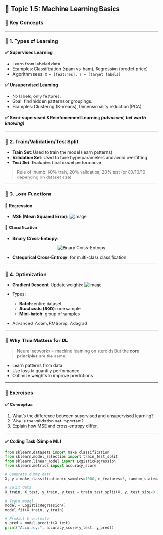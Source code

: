 ## 📘 Topic 1.5: **Machine Learning Basics**

### 🔑 Key Concepts

---

### 📌 1. **Types of Learning**

#### ✅ **Supervised Learning**

* Learn from labeled data.
* Examples: Classification (spam vs. ham), Regression (predict price)
* Algorithm sees:
  `X = [features], Y = [target labels]`

#### ✅ **Unsupervised Learning**

* No labels, only features.
* Goal: find hidden patterns or groupings.
* Examples: Clustering (K-means), Dimensionality reduction (PCA)

#### ✅ **Semi-supervised & Reinforcement Learning** *(advanced, but worth knowing)*

---

### 📌 2. **Train/Validation/Test Split**

* **Train Set**: Used to train the model (learn patterns)
* **Validation Set**: Used to tune hyperparameters and avoid overfitting
* **Test Set**: Evaluates final model performance

> Rule of thumb:
> 60% train, 20% validation, 20% test
> (or 80/10/10 depending on dataset size)

---

### 📌 3. **Loss Functions**

#### 🔸 Regression

* **MSE (Mean Squared Error)**:
  ![image](https://github.com/user-attachments/assets/cfd96410-95ec-4baa-9a2b-5d837d29ff2d)


#### 🔸 Classification

* **Binary Cross-Entropy**:
<p align="center">
  <img src="https://github.com/user-attachments/assets/9a856148-ae23-4c76-8ab1-f4cc46de5e64" alt="Binary Cross-Entropy"/>
</p>

* **Categorical Cross-Entropy**: for multi-class classification

---

### 📌 4. **Optimization**

* **Gradient Descent**:
  Update weights:
  ![image](https://github.com/user-attachments/assets/f888e032-d199-4dd4-8678-8c966da0a76f)

* Types:

  * **Batch**: entire dataset
  * **Stochastic (SGD)**: one sample
  * **Mini-batch**: group of samples

* Advanced: Adam, RMSprop, Adagrad

---

### 🧠 Why This Matters for DL

> Neural networks = machine learning on steroids
> But the **core principles** are the same:

* Learn patterns from data
* Use loss to quantify performance
* Optimize weights to improve predictions

---

### 🧪 Exercises

#### ✅ Conceptual

1. What’s the difference between supervised and unsupervised learning?
2. Why is the validation set important?
3. Explain how MSE and cross-entropy differ.

---

#### ✅ Coding Task (Simple ML)

```python
from sklearn.datasets import make_classification
from sklearn.model_selection import train_test_split
from sklearn.linear_model import LogisticRegression
from sklearn.metrics import accuracy_score

# Generate dummy data
X, y = make_classification(n_samples=1000, n_features=5, random_state=42)

# Split data
X_train, X_test, y_train, y_test = train_test_split(X, y, test_size=0.2)

# Train model
model = LogisticRegression()
model.fit(X_train, y_train)

# Predict & evaluate
y_pred = model.predict(X_test)
print("Accuracy:", accuracy_score(y_test, y_pred))
```
